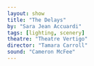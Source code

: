 ```yaml
---
layout: show
title: "The Delays"
by: "Sara Jean Accuardi"
tags: [lighting, scenery]
theatre: "Theatre Vertigo"
director: "Tamara Carroll"
sound: "Cameron McFee"
---
```

